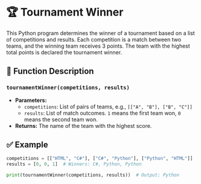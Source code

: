 # 🏆 Tournament Winner

This Python program determines the winner of a tournament based on a list of competitions and results. Each competition is a match between two teams, and the winning team receives 3 points. The team with the highest total points is declared the tournament winner.


## 🧠 Function Description

### `tournamentWinner(competitions, results)`

- **Parameters:**
  - `competitions`: List of pairs of teams, e.g., `[["A", "B"], ["B", "C"]]`
  - `results`: List of match outcomes. `1` means the first team won, `0` means the second team won.
- **Returns:** The name of the team with the highest score.

## ✅ Example

```python
competitions = [["HTML", "C#"], ["C#", "Python"], ["Python", "HTML"]]
results = [0, 0, 1]  # Winners: C#, Python, Python

print(tournamentWinner(competitions, results))  # Output: Python
```
